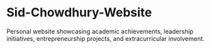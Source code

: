 # Sid-Chowdhury-Website
Personal website showcasing academic achievements, leadership initiatives, entrepreneurship projects, and extracurricular involvement.

